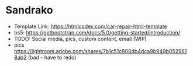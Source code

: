# Sandrako

* Template Link: https://htmlcodex.com/car-repair-html-template
* bs5: https://getbootstrap.com/docs/5.0/getting-started/introduction/
* TODO: Social media, pics, custom content, email (WIP)
* pics https://lightroom.adobe.com/shares/7b1c51c808db4dca9b949b0529818ab2 (bad - have to redo)



